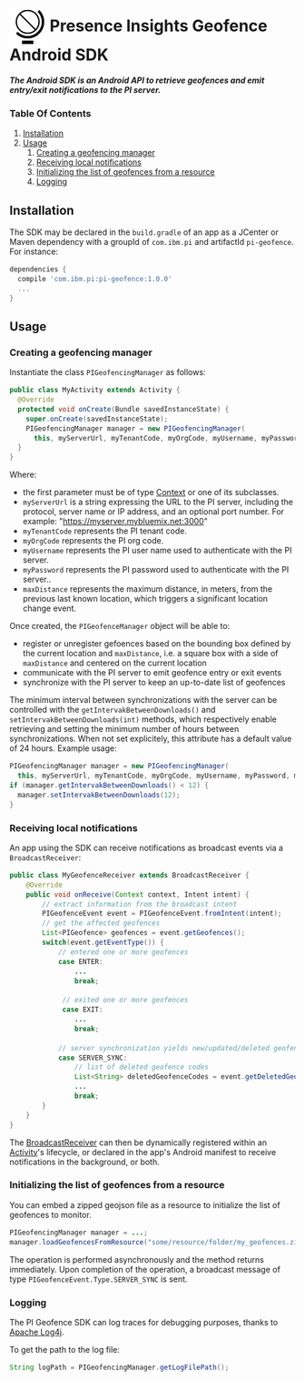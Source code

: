 # <img style="vertical-align: middle" src="src/main/res/mipmap-mdpi/world_globe.png"/> Presence Insights Geofence Android SDK

***The Android SDK is an Android API to retrieve geofences and emit entry/exit notifications to the PI server.***

### Table Of Contents

1. [Installation](#installation)
2. [Usage](#usage)
    1. [Creating a geofencing manager](#creating-a-geofencing-manager)
    2. [Receiving local notifications](#receiving-local-notifications)
    3. [Initializing the list of geofences from a resource](#initializing-the-list-of-geofences-from-a-resource)
    4. [Logging](#logging)

## Installation

The SDK may be declared in the `build.gradle` of an app as a JCenter or Maven dependency with a groupId of `com.ibm.pi` and artifactId `pi-geofence`. For instance:

```groovy
dependencies {
  compile 'com.ibm.pi:pi-geofence:1.0.0'
  ...
}
```

## Usage

### Creating a geofencing manager

Instantiate the class `PIGeofencingManager` as follows:

```java
public class MyActivity extends Activity {
  @Override
  protected void onCreate(Bundle savedInstanceState) {
    super.onCreate(savedInstanceState);
    PIGeofencingManager manager = new PIGeofencingManager(
      this, myServerUrl, myTenantCode, myOrgCode, myUsername, myPassword, maxDistance);
  }
}
```

Where:
* the first parameter must be of type [Context](http://developer.android.com/reference/android/content/Context.html) or one of its subclasses.
* `myServerUrl` is a string expressing the URL to the PI server, including the protocol, server name or IP address, and an optional port number. For example: "https://myserver.mybluemix.net:3000"
* `myTenantCode` represents the PI tenant code.
* `myOrgCode` represents the PI org code.
* `myUsername` represents the PI user name used to authenticate with the PI server.
* `myPassword` represents the PI password used to authenticate with the PI server..
* `maxDistance` represents the maximum distance, in meters, from the previous last known location, which triggers a significant location change event.

Once created, the `PIGeofenceManager` object will be able to:
* register or unregister gefoences based on the bounding box defined by the current location and `maxDistance`, i.e. a square box with a side of `maxDistance` and centered on the current location
* communicate with the PI server to emit geofence entry or exit events
* synchronize with the PI server to keep an up-to-date list of geofences

The minimum interval between synchronizations with the server can be controlled with the `getIntervakBetweenDownloads()` and `setIntervakBetweenDownloads(int)` methods,
which respectively enable retrieving and setting the minimum number of hours between synchronizations. When not set explicitely, this attribute has a default value of 24 hours. Example usage:

```java
PIGeofencingManager manager = new PIGeofencingManager(
  this, myServerUrl, myTenantCode, myOrgCode, myUsername, myPassword, maxDistance);
if (manager.getIntervakBetweenDownloads() < 12) {
  manager.setIntervakBetweenDownloads(12);
}
```


### Receiving local notifications

An app using the SDK can receive notifications as broadcast events via a `BroadcastReceiver`:

```java
public class MyGeofenceReceiver extends BroadcastReceiver {
    @Override
    public void onReceive(Context context, Intent intent) {
        // extract information from the broadcast intent
        PIGeofenceEvent event = PIGeofenceEvent.fromIntent(intent);
        // get the affected geofences
        List<PIGeofence> geofences = event.getGeofences();
        switch(event.getEventType()) {
            // entered one or more geofences
            case ENTER:
                ...
                break;

             // exited one or more geofences
             case EXIT:
                ...
                break;

            // server synchronization yields new/updated/deleted geofences
            case SERVER_SYNC:
                // list of deleted geofence codes
                List<String> deletedGeofenceCodes = event.getDeletedGeofenceCodes();
                ...
                break;
        }
    }
}
```

The [BroadcastReceiver](http://developer.android.com/reference/android/content/BroadcastReceiver.html) can then be dynamically registered within an [Activity](http://developer.android.com/reference/android/app/Activity.html)'s lifecycle,
or declared in the app's Android manifest to receive notifications in the background, or both.

### Initializing the list of geofences from a resource

You can embed a zipped geojson file as a resource to initialize the list of geofences to monitor.

```java
PIGeofencingManager manager = ...;
manager.loadGeofencesFromResource("some/resource/folder/my_geofences.zip");
```

The operation is performed asynchronously and the method returns immediately. Upon completion of the operation, a broadcast message of type `PIGeofenceEvent.Type.SERVER_SYNC` is sent.

### Logging

The PI Geofence SDK can log traces for debugging purposes, thanks to [Apache Log4j](http://logging.apache.org/log4j/1.2/).

To get the path to the log file:

```java
String logPath = PIGeofencingManager.getLogFilePath();
```